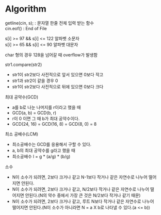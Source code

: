 # Algorithm

getline(cin, s); : 문자열 한줄 전체 입력 받는 함수  
cin.eof() : End of File

s[i] >= 97 && s[i] <= 122 알파벳 소문자  
s[i] >= 65 && s[i] <= 90 알파벳 대문자

char 형의 경우 128을 넘어갈 때 overflow가 발생함

str1.compare(str2)

- str1이 str2보다 사전적으로 앞서 있으면 0보다 작고
- str1과 str2이 같을 경우 0
- str1이 str2보다 사전적으로 뒤에 있으면 0보다 크다

최대 공약수(GCD)

- a를 b로 나눈 나머지를 r이라고 했을 때
- GCD(a, b) = GCD(b, r)
- r이 0 이면 그 때 b가 최대 공약수이다.
- GCD(24, 16) = GCD(16, 8) = GCD(8, 0) = 8

최소 공배수(LCM)

- 최소공배수는 GCD를 응용해서 구할 수 있다.
- a, b의 최대 공약수를 g라고 했을 때
- 최소공배수 l = g \* (a/g) \* (b/g)

소수

- N이 소수가 되려면, 2보다 크거나 같고 N-1보다 작거나 같은 자연수로 나누어 떨어지면 안된다.
- N이 소수가 되려면, 2보다 크거나 같고, N/2보다 작거나 같은 자연수로 나누어 떨어지면 안된다.(N의 약수 중에서 가장 큰 것은 N/2보다 작거나 같기 때문)
- N이 소수가 되려면, 2보다 크거나 같고, 루트 N보다 작거나 같은 자연수로 나누어 떨어지면 안된다.(N이 소수가 아니라면 N = a X b로 나타낼 수 있다.(a <= b))
